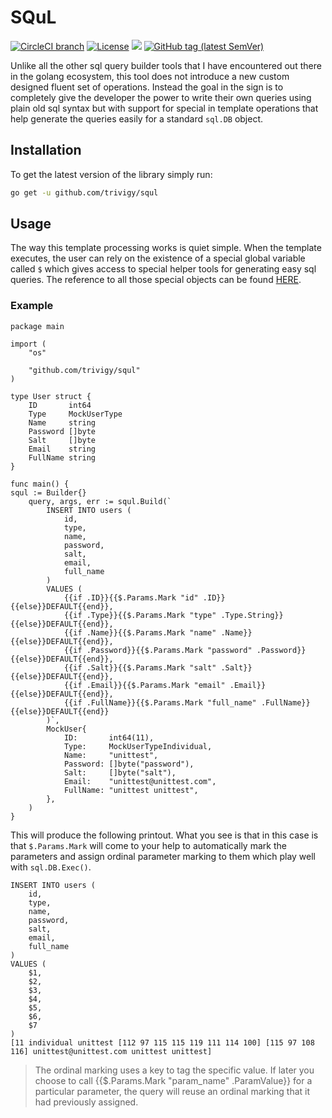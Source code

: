 # SQuL
[![CircleCI branch](https://img.shields.io/circleci/project/github/trivigy/squl/master.svg?label=master&logo=circleci)](https://circleci.com/gh/trivigy/workflows/squl)
[![License](https://img.shields.io/badge/License-MIT-blue.svg)](LICENSE.md)
[![](https://godoc.org/github.com/trivigy/squl?status.svg&style=flat)](http://godoc.org/github.com/trivigy/squl)
[![GitHub tag (latest SemVer)](https://img.shields.io/github/tag/trivigy/squl.svg?style=flat&color=e36397&label=release)](https://github.com/trivigy/squl/releases/latest)

Unlike all the other sql query builder tools that I have encountered out there 
in the golang ecosystem, this tool does not introduce a new custom designed 
fluent set of operations. Instead the goal in the sign is to completely give the 
developer the power to write their own queries using plain old sql syntax but 
with support for special in template operations that help generate the queries 
easily for a standard `sql.DB` object.

## Installation
To get the latest version of the library simply run:
```bash
go get -u github.com/trivigy/squl
```

## Usage
The way this template processing works is quiet simple. When the template 
executes, the user can rely on the existence of a special global variable 
called `$` which gives access to special helper tools for generating easy sql 
queries. The reference to all those special objects can be found 
[HERE](http://godoc.org/github.com/trivigy/squl/#Session).


### Example
```
package main

import (
	"os"

	"github.com/trivigy/squl"
)

type User struct {
	ID       int64
	Type     MockUserType
	Name     string
	Password []byte
	Salt     []byte
	Email    string
	FullName string
}

func main() {
squl := Builder{}
	query, args, err := squl.Build(`
		INSERT INTO users (
			id,
			type,
			name,
			password,
			salt,
			email,
			full_name
		)
		VALUES (
			{{if .ID}}{{$.Params.Mark "id" .ID}}{{else}}DEFAULT{{end}},
			{{if .Type}}{{$.Params.Mark "type" .Type.String}}{{else}}DEFAULT{{end}},
			{{if .Name}}{{$.Params.Mark "name" .Name}}{{else}}DEFAULT{{end}},
			{{if .Password}}{{$.Params.Mark "password" .Password}}{{else}}DEFAULT{{end}},
			{{if .Salt}}{{$.Params.Mark "salt" .Salt}}{{else}}DEFAULT{{end}},
			{{if .Email}}{{$.Params.Mark "email" .Email}}{{else}}DEFAULT{{end}},
			{{if .FullName}}{{$.Params.Mark "full_name" .FullName}}{{else}}DEFAULT{{end}}
		)`,
		MockUser{
			ID:       int64(11),
			Type:     MockUserTypeIndividual,
			Name:     "unittest",
			Password: []byte("password"),
			Salt:     []byte("salt"),
			Email:    "unittest@unittest.com",
			FullName: "unittest unittest",
		},
	)
}

```

This will produce the following printout. What you see is that in this case is 
that `$.Params.Mark` will come to your help to automatically mark the parameters 
and assign ordinal parameter marking to them which play well with 
`sql.DB.Exec()`. 
```
INSERT INTO users (
    id,
    type,
    name,
    password,
    salt,
    email,
    full_name
)
VALUES (
    $1,
    $2,
    $3,
    $4,
    $5,
    $6,
    $7
)
[11 individual unittest [112 97 115 115 119 111 114 100] [115 97 108 116] unittest@unittest.com unittest unittest]
```

> The ordinal marking uses a key to tag the specific value. If later you choose 
to call {{$.Params.Mark "param_name" .ParamValue}} for a particular parameter, 
the query will reuse an ordinal marking that it had previously assigned.
